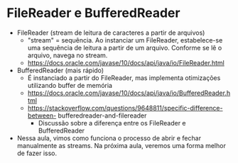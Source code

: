 # FileReader e BufferedReader

- FileReader (stream de leitura de caracteres a partir de arquivos)
  - "stream" = sequência. Ao instanciar um FileReader, estabelece-se uma sequência de leitura a partir de um arquivo. Conforme se lê o arquivo, navega no stream.
  - https://docs.oracle.com/javase/10/docs/api/java/io/FileReader.html
- BufferedReader (mais rápido)
  - É instanciado a partir do FileReader, mas implementa otimizações utilizando buffer de memória
  - https://docs.oracle.com/javase/10/docs/api/java/io/BufferedReader.html
  - https://stackoverflow.com/questions/9648811/specific-difference-between-
    bufferedreader-and-filereader
    - Discussão sobre a diferença entre os FileReader e BufferedReader
- Nessa aula, vimos como funciona o processo de abrir e fechar manualmente as streams. Na próxima aula, veremos uma forma melhor de fazer isso.
